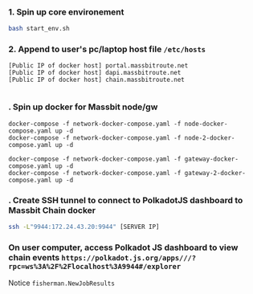### 1. Spin up core environement

```sh
bash start_env.sh
```

### 2. Append to user's pc/laptop host file `/etc/hosts`

```
[Public IP of docker host] portal.massbitroute.net
[Public IP of docker host] dapi.massbitroute.net
[Public IP of docker host] chain.massbitroute.net


```

### . Spin up docker for Massbit node/gw
```
docker-compose -f network-docker-compose.yaml -f node-docker-compose.yaml up -d 
docker-compose -f network-docker-compose.yaml -f node-2-docker-compose.yaml up -d 

docker-compose -f network-docker-compose.yaml -f gateway-docker-compose.yaml up -d 
docker-compose -f network-docker-compose.yaml -f gateway-2-docker-compose.yaml up -d 
```

### . Create SSH tunnel to connect to PolkadotJS dashboard to Massbit Chain docker

```sh
ssh -L"9944:172.24.43.20:9944" [SERVER IP]
```

### On user computer, access Polkadot JS dashboard to view chain events `https://polkadot.js.org/apps///?rpc=ws%3A%2F%2Flocalhost%3A9944#/explorer`

Notice `fisherman.NewJobResults`



